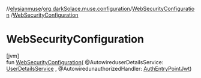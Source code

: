 //[elysianmuse](../../../index.md)/[org.darkSolace.muse.configuration](../index.md)/[WebSecurityConfiguration](index.md)
/[WebSecurityConfiguration](-web-security-configuration.md)

# WebSecurityConfiguration

[jvm]\
fun [WebSecurityConfiguration](-web-security-configuration.md)(
@AutowireduserDetailsService: [UserDetailsService](../../org.darkSolace.muse.securityModule.service/-user-details-service/index.md)
,
@AutowiredunauthorizedHandler: [AuthEntryPointJwt](../../org.darkSolace.muse.securityModule.service/-auth-entry-point-jwt/index.md))
